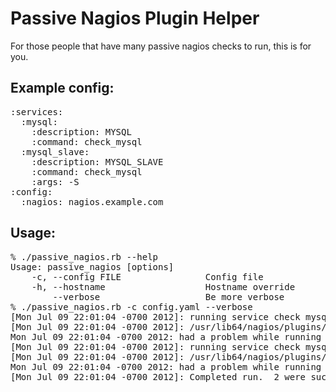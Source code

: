 # Passive Nagios Plugin Helper

For those people that have many passive nagios checks to run, this is for you.

## Example config:

<pre>
:services:
  :mysql:
    :description: MYSQL
    :command: check_mysql
  :mysql_slave:
    :description: MYSQL_SLAVE
    :command: check_mysql
    :args: -S
:config:
  :nagios: nagios.example.com
</pre>

## Usage:

<pre>
% ./passive_nagios.rb --help
Usage: passive_nagios [options]
    -c, --config FILE                Config file
    -h, --hostname                   Hostname override
        --verbose                    Be more verbose
% ./passive_nagios.rb -c config.yaml --verbose
[Mon Jul 09 22:01:04 -0700 2012]: running service check mysql
[Mon Jul 09 22:01:04 -0700 2012]: /usr/lib64/nagios/plugins/nsca_wrapper.sh -H test -N nagios.example.com -S MYSQL -C '/usr/lib64/nagios/plugins/check_mysql'
Mon Jul 09 22:01:04 -0700 2012: had a problem while running service check mysql
[Mon Jul 09 22:01:04 -0700 2012]: running service check mysql_slave
[Mon Jul 09 22:01:04 -0700 2012]: /usr/lib64/nagios/plugins/nsca_wrapper.sh -H test -N nagios.example.com -S MYSQL_SLAVE -C '/usr/lib64/nagios/plugins/check_mysql -S'
Mon Jul 09 22:01:04 -0700 2012: had a problem while running service check mysql_slave
[Mon Jul 09 22:01:04 -0700 2012]: Completed run.  2 were successful; 0 failed.
</pre>
